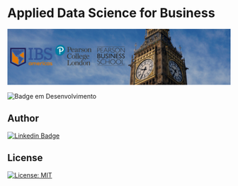 # Applied Data Science for Business

![ibs pearson](img/ibs2024london.png)

![Badge em Desenvolvimento](https://img.shields.io/static/v1?label=STATUS&message=INCOMPLETE&color=eed202)

## Author

[![Linkedin Badge](https://img.shields.io/badge/-Patrícia-blue?style=flat&logo=Linkedin&logoColor=white&link=https://www.linkedin.com/in/pathilink/)](https://www.linkedin.com/in/pathilink/)

## License

[![License: MIT](https://img.shields.io/badge/License-MIT-ee7d03.svg)](https://opensource.org/licenses/MIT)